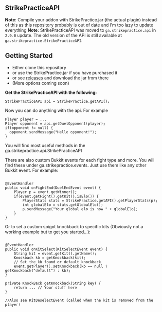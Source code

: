 ## StrikePracticeAPI
**Note:** Compile your addon with StrikePractice.jar (the actual plugin) instead of this as this repository probably is out of date and I'm too lazy to update everything
**Note:** StrikePracticeAPI was moved to ```ga.strikepractice.api``` in ```2.9.0``` update. The old version of the API is still available at ```ga.strikepractice.StrikePracticeAPI```.

## Getting Started

- Either clone this repository
- or use the StrikePractice.jar if you have purchased it
- or see [releases](https://github.com/toppev/StrikePracticeAPI/releases) and download the jar from there 
- (More options coming soon)

**Get the StrikePracticeAPI with the following:**

```
StrikePracticeAPI api = StrikePractice.getAPI();
```
Now you can do anything with the api. For example

```
Player player = ...
Player opponent = api.getDuelOpponent(player);
if(opponent != null) {
  opponent.sendMessage("Hello opponent!");
}
```

You will find most useful methods in the ga.strikepractice.api.StrikePracticeAPI

There are also custom Bukkit events for each fight type and more. You will find these under ga.strikepractice.events. Just use them like any other Bukkit event.
For example:
```
    
@EventHandler
public void onFightEnd(DuelEndEvent event) {
    Player p = event.getWinner();
    if(event.getFight().getKit().isElo()) {
        PlayerStats stats = StrikePractice.getAPI().getPlayerStats(p);
        int globalElo = stats.getGlobalElo();
        p.sendMessage("Your global elo is now " + globalElo);
    }
}
```

Or to set a custom spigot knockback to specific kits
(Obviously not a working example but to get you started...):

```
    
@EventHandler
public void onKitSelect(KitSelectEvent event) {
    String kit = event.getKit().getName();
    Knockback kb = getKnockback(kit);
    // Set the kb found or default knockback
    event.getPlayer().setKnockback(kb == null ? getKnockback("default") : kb);
}
    
private KnockBack getKnockback(String key) {
    return ... // Your stuff here
}
    
//Also see KitDeselectEvent (called when the kit is removed from the player)
```
